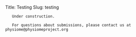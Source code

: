 Title: Testing
Slug: testing
       
       Under construction.
       
       For questions about submissions, please contact us at physiome@physiomeproject.org
